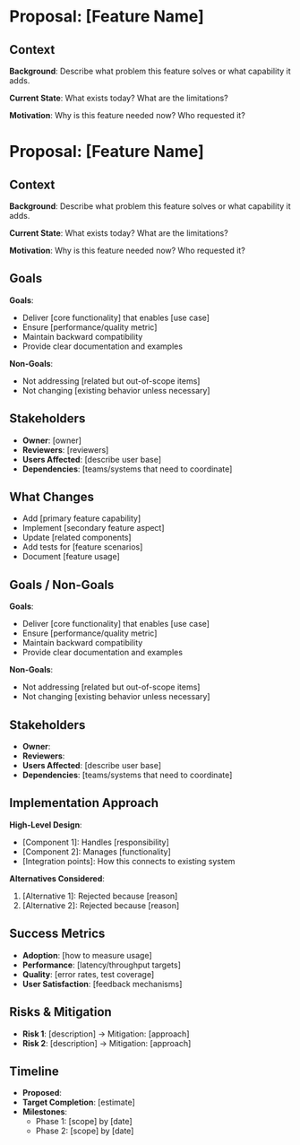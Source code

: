 # Proposal: [Feature Name]

## Context

**Background**: Describe what problem this feature solves or what capability it adds.

**Current State**: What exists today? What are the limitations?

**Motivation**: Why is this feature needed now? Who requested it?

# Proposal: [Feature Name]

## Context

**Background**: Describe what problem this feature solves or what capability it adds.

**Current State**: What exists today? What are the limitations?

**Motivation**: Why is this feature needed now? Who requested it?

## Goals

**Goals**:
- Deliver [core functionality] that enables [use case]
- Ensure [performance/quality metric]
- Maintain backward compatibility
- Provide clear documentation and examples

**Non-Goals**:
- Not addressing [related but out-of-scope items]
- Not changing [existing behavior unless necessary]

## Stakeholders

- **Owner**: [owner]
- **Reviewers**: [reviewers]
- **Users Affected**: [describe user base]
- **Dependencies**: [teams/systems that need to coordinate]

## What Changes

- Add [primary feature capability]
- Implement [secondary feature aspect]
- Update [related components]
- Add tests for [feature scenarios]
- Document [feature usage]

## Goals / Non-Goals

**Goals**:
- Deliver [core functionality] that enables [use case]
- Ensure [performance/quality metric]
- Maintain backward compatibility
- Provide clear documentation and examples

**Non-Goals**:
- Not addressing [related but out-of-scope items]
- Not changing [existing behavior unless necessary]

## Stakeholders

- **Owner**: <owner>
- **Reviewers**: <reviewers>
- **Users Affected**: [describe user base]
- **Dependencies**: [teams/systems that need to coordinate]

## Implementation Approach

**High-Level Design**:
- [Component 1]: Handles [responsibility]
- [Component 2]: Manages [functionality]
- [Integration points]: How this connects to existing system

**Alternatives Considered**:
1. [Alternative 1]: Rejected because [reason]
2. [Alternative 2]: Rejected because [reason]

## Success Metrics

- **Adoption**: [how to measure usage]
- **Performance**: [latency/throughput targets]
- **Quality**: [error rates, test coverage]
- **User Satisfaction**: [feedback mechanisms]

## Risks & Mitigation

- **Risk 1**: [description] → Mitigation: [approach]
- **Risk 2**: [description] → Mitigation: [approach]

## Timeline

- **Proposed**: <date>
- **Target Completion**: [estimate]
- **Milestones**:
  - Phase 1: [scope] by [date]
  - Phase 2: [scope] by [date]
